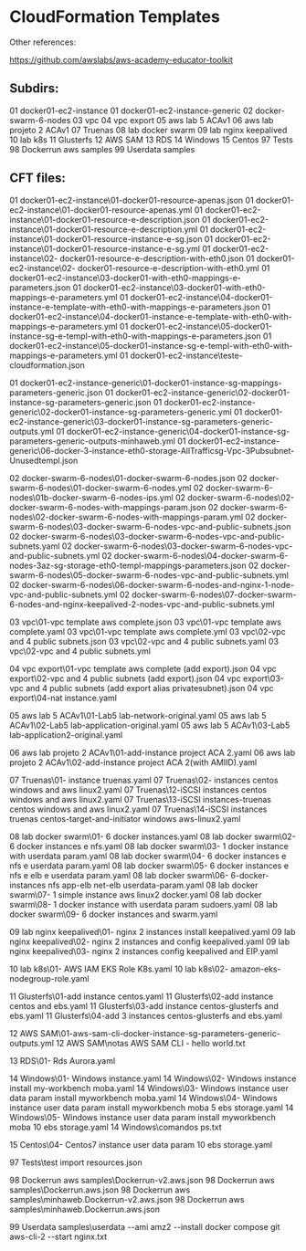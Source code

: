 # CloudFormation Templates


Other references:

https://github.com/awslabs/aws-academy-educator-toolkit



## Subdirs:

01 docker01-ec2-instance
01 docker01-ec2-instance-generic
02 docker-swarm-6-nodes
03 vpc
04 vpc export
05 aws lab 5 ACAv1
06 aws lab projeto 2 ACAv1
07 Truenas
08 lab docker swarm
09 lab nginx keepalived
10 lab k8s
11 Glusterfs
12 AWS SAM
13 RDS
14 Windows
15 Centos
97 Tests
98 Dockerrun aws samples
99 Userdata samples


## CFT files:

01 docker01-ec2-instance\01-docker01-resource-apenas.json
01 docker01-ec2-instance\01-docker01-resource-apenas.yml
01 docker01-ec2-instance\01-docker01-resource-e-description.json
01 docker01-ec2-instance\01-docker01-resource-e-description.yml
01 docker01-ec2-instance\01-docker01-resource-instance-e-sg.json
01 docker01-ec2-instance\01-docker01-resource-instance-e-sg.yml
01 docker01-ec2-instance\02- docker01-resource-e-description-with-eth0.json
01 docker01-ec2-instance\02- docker01-resource-e-description-with-eth0.yml
01 docker01-ec2-instance\03-docker01-with-eth0-mappings-e-parameters.json
01 docker01-ec2-instance\03-docker01-with-eth0-mappings-e-parameters.yml
01 docker01-ec2-instance\04-docker01-instance-e-template-with-eth0-with-mappings-e-parameters.json
01 docker01-ec2-instance\04-docker01-instance-e-template-with-eth0-with-mappings-e-parameters.yml
01 docker01-ec2-instance\05-docker01-instance-sg-e-templ-with-eth0-with-mappings-e-parameters.json
01 docker01-ec2-instance\05-docker01-instance-sg-e-templ-with-eth0-with-mappings-e-parameters.yml
01 docker01-ec2-instance\teste-cloudformation.json

01 docker01-ec2-instance-generic\01-docker01-instance-sg-mappings-parameters-generic.json
01 docker01-ec2-instance-generic\02-docker01-instance-sg-parameters-generic.json
01 docker01-ec2-instance-generic\02-docker01-instance-sg-parameters-generic.yml
01 docker01-ec2-instance-generic\03-docker01-instance-sg-parameters-generic-outputs.yml
01 docker01-ec2-instance-generic\04-docker01-instance-sg-parameters-generic-outputs-minhaweb.yml
01 docker01-ec2-instance-generic\06-docker-3-instance-eth0-storage-AllTrafficsg-Vpc-3Pubsubnet-Unusedtempl.json

02 docker-swarm-6-nodes\01-docker-swarm-6-nodes.json
02 docker-swarm-6-nodes\01-docker-swarm-6-nodes.yml
02 docker-swarm-6-nodes\01b-docker-swarm-6-nodes-ips.yml
02 docker-swarm-6-nodes\02-docker-swarm-6-nodes-with-mappings-param.json
02 docker-swarm-6-nodes\02-docker-swarm-6-nodes-with-mappings-param.yml
02 docker-swarm-6-nodes\03-docker-swarm-6-nodes-vpc-and-public-subnets.json
02 docker-swarm-6-nodes\03-docker-swarm-6-nodes-vpc-and-public-subnets.yaml
02 docker-swarm-6-nodes\03-docker-swarm-6-nodes-vpc-and-public-subnets.yml
02 docker-swarm-6-nodes\04-docker-swarm-6-nodes-3az-sg-storage-eth0-templ-mappings-parameters.json
02 docker-swarm-6-nodes\05-docker-swarm-6-nodes-vpc-and-public-subnets.yml
02 docker-swarm-6-nodes\06-docker-swarm-6-nodes-and-nginx-1-node-vpc-and-public-subnets.yml
02 docker-swarm-6-nodes\07-docker-swarm-6-nodes-and-nginx-keepalived-2-nodes-vpc-and-public-subnets.yml

03 vpc\01-vpc template aws complete.json
03 vpc\01-vpc template aws complete.yaml
03 vpc\01-vpc template aws complete.yml
03 vpc\02-vpc and 4 public subnets.json
03 vpc\02-vpc and 4 public subnets.yaml
03 vpc\02-vpc and 4 public subnets.yml

04 vpc export\01-vpc template aws complete (add export).json
04 vpc export\02-vpc and 4 public subnets (add export).json
04 vpc export\03-vpc and 4 public subnets (add export alias privatesubnet).json
04 vpc export\04-nat instance.yaml

05 aws lab 5 ACAv1\01-Lab5 lab-network-original.yaml
05 aws lab 5 ACAv1\02-Lab5 lab-application-original.yaml
05 aws lab 5 ACAv1\03-Lab5 lab-application2-original.yaml

06 aws lab projeto 2 ACAv1\01-add-instance project ACA 2.yaml
06 aws lab projeto 2 ACAv1\02-add-instance project ACA 2(with AMIID).yaml

07 Truenas\01- instance truenas.yaml
07 Truenas\02- instances centos windows and aws linux2.yaml
07 Truenas\12-iSCSI instances centos windows and aws linux2.yaml
07 Truenas\13-iSCSI instances-truenas centos windows and aws linux2.yaml
07 Truenas\14-iSCSI instances truenas centos-target-and-initiator windows aws-linux2.yaml

08 lab docker swarm\01- 6 docker instances.yaml
08 lab docker swarm\02- 6 docker instances e nfs.yaml
08 lab docker swarm\03- 1 docker instance with userdata param.yaml
08 lab docker swarm\04- 6 docker instances e nfs e userdata param.yaml
08 lab docker swarm\05- 6 docker instances e nfs e elb e userdata param.yaml
08 lab docker swarm\06- 6-docker-instances nfs app-elb net-elb userdata-param.yaml
08 lab docker swarm\07- 1 simple instance aws linux2 docker.yaml
08 lab docker swarm\08- 1 docker instance with userdata param sudoers.yaml
08 lab docker swarm\09- 6 docker instances and swarm.yaml

09 lab nginx keepalived\01- nginx 2 instances install keepalived.yaml
09 lab nginx keepalived\02- nginx 2 instances and config keepalived.yaml
09 lab nginx keepalived\03- nginx 2 instances config keepalived and EIP.yaml

10 lab k8s\01- AWS IAM EKS Role K8s.yaml
10 lab k8s\02- amazon-eks-nodegroup-role.yaml

11 Glusterfs\01-add instance centos.yaml
11 Glusterfs\02-add instance centos and ebs.yaml
11 Glusterfs\03-add instance centos-glusterfs and ebs.yaml
11 Glusterfs\04-add 3 instances centos-glusterfs and ebs.yaml

12 AWS SAM\01-aws-sam-cli-docker-instance-sg-parameters-generic-outputs.yml
12 AWS SAM\notas AWS SAM CLI - hello world.txt

13 RDS\01- Rds Aurora.yaml

14 Windows\01- Windows instance.yaml
14 Windows\02- Windows instance install my-workbench moba.yaml
14 Windows\03- Windows instance user data param install myworkbench moba.yaml
14 Windows\04- Windows instance user data param install myworkbench moba 5 ebs storage.yaml
14 Windows\05- Windows instance user data param install myworkbench moba 10 ebs storage.yaml
14 Windows\comandos ps.txt

15 Centos\04- Centos7 instance user data param 10 ebs storage.yaml

97 Tests\test import resources.json

98 Dockerrun aws samples\Dockerrun-v2.aws.json
98 Dockerrun aws samples\Dockerrun.aws.json
98 Dockerrun aws samples\minhaweb.Dockerrun-v2.aws.json
98 Dockerrun aws samples\minhaweb.Dockerrun.aws.json

99 Userdata samples\userdata --ami amz2 --install docker compose git aws-cli-2 --start nginx.txt

